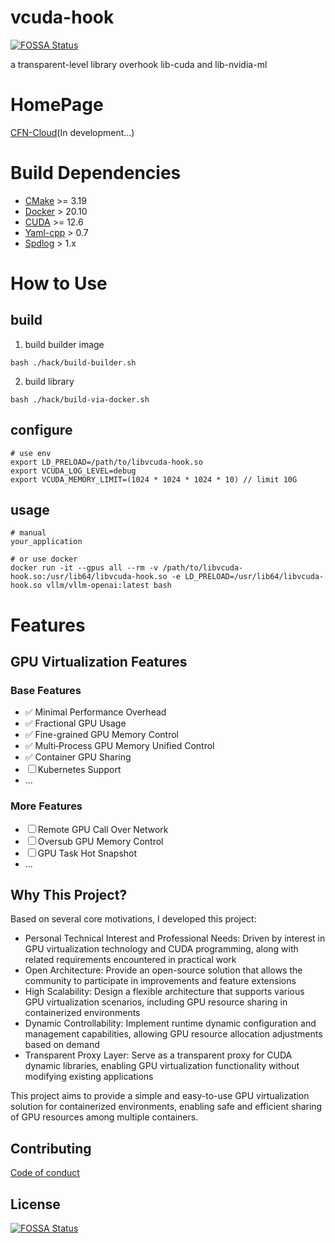 # vcuda-hook
[![FOSSA Status](https://app.fossa.com/api/projects/git%2Bgithub.com%2FScaletKlazz%2Fvcuda-hook.svg?type=shield)](https://app.fossa.com/projects/git%2Bgithub.com%2FScaletKlazz%2Fvcuda-hook?ref=badge_shield)


a transparent-level library overhook lib-cuda and lib-nvidia-ml

# HomePage
[CFN-Cloud](https://www.cfncloud.com)(In development...)

# Build Dependencies
- [CMake](https://cmake.org) >= 3.19
- [Docker](https://www.docker.com) > 20.10
- [CUDA](https://developer.nvidia.com/cuda-zone) >= 12.6
- [Yaml-cpp](https://github.com/jbeder/yaml-cpp) > 0.7
- [Spdlog](https://github.com/gabime/spdlog) > 1.x

# How to Use
## build
1. build builder image
```
bash ./hack/build-builder.sh
```
2. build library
```
bash ./hack/build-via-docker.sh
```
## configure
```
# use env
export LD_PRELOAD=/path/to/libvcuda-hook.so
export VCUDA_LOG_LEVEL=debug
export VCUDA_MEMORY_LIMIT=(1024 * 1024 * 1024 * 10) // limit 10G
```
## usage
```
# manual
your_application

# or use docker
docker run -it --gpus all --rm -v /path/to/libvcuda-hook.so:/usr/lib64/libvcuda-hook.so -e LD_PRELOAD=/usr/lib64/libvcuda-hook.so vllm/vllm-openai:latest bash
```

# Features

## GPU Virtualization Features

### Base Features
- ✅ Minimal Performance Overhead
- ✅ Fractional GPU Usage
- ✅ Fine-grained GPU Memory Control
- ✅ Multi‑Process GPU Memory Unified Control
- ✅ Container GPU Sharing
- ☐ Kubernetes Support
- ...

### More Features
- ☐ Remote GPU Call Over Network
- ☐ Oversub GPU Memory Control
- ☐ GPU Task Hot Snapshot
- ...


## Why This Project?
Based on several core motivations, I developed this project:

- Personal Technical Interest and Professional Needs: Driven by interest in GPU virtualization technology and CUDA programming, along with related requirements encountered in practical work
- Open Architecture: Provide an open-source solution that allows the community to participate in improvements and feature extensions
- High Scalability: Design a flexible architecture that supports various GPU virtualization scenarios, including GPU resource sharing in containerized environments
- Dynamic Controllability: Implement runtime dynamic configuration and management capabilities, allowing GPU resource allocation adjustments based on demand
- Transparent Proxy Layer: Serve as a transparent proxy for CUDA dynamic libraries, enabling GPU virtualization functionality without modifying existing applications

This project aims to provide a simple and easy-to-use GPU virtualization solution for containerized environments, enabling safe and efficient sharing of GPU resources among multiple containers.

## Contributing
[Code of conduct](/CODE_OF_CONDUCT.md)

## License
[![FOSSA Status](https://app.fossa.com/api/projects/git%2Bgithub.com%2FScaletKlazz%2Fvcuda-hook.svg?type=large)](https://app.fossa.com/projects/git%2Bgithub.com%2FScaletKlazz%2Fvcuda-hook?ref=badge_large)
